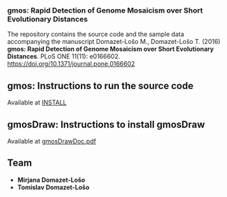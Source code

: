 ### gmos: Rapid Detection of Genome Mosaicism over Short Evolutionary Distances
The repository contains the source code and the sample data accompanying the manuscript 
Domazet-Lošo M., Domazet-Lošo T. (2016) **gmos: Rapid Detection of Genome Mosaicism over Short Evolutionary Distances**. PLoS ONE 11(11): e0166602. https://doi.org/10.1371/journal.pone.0166602

## gmos: Instructions to run the source code
Available at [INSTALL](https://github.com/PhyLoss/gmos/blob/main/INSTALL)

## gmosDraw: Instructions to install gmosDraw
Available at [gmosDrawDoc.pdf](https://github.com/PhyLoss/gmos/blob/main/gmosDrawDoc.pdf)

## Team
* **Mirjana Domazet-Lošo**
* **Tomislav Domazet-Lošo**
